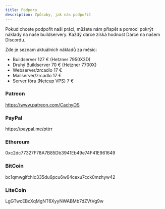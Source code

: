 ```yaml
---
title: Podpora
description: Způsoby, jak nás podpořit
---
```


Pokud chcete podpořit naši práci, můžete nám přispět a pomoci pokrýt náklady na naše buildservery. Každý dárce získá hodnost Dárce na našem Discordu.

Zde je seznam aktuálních nákladů za měsíc:

- Buildserver 127 € (Hetzner 7950X3D)
- Druhý Buildserver 70 € (Hetzner 7700X)
- Webserver/zrcadlo 17 €
- Mailserver/zrcadlo 17 €
- Server fóra (Netcup VPS) 7 €

### Patreon

https://www.patreon.com/CachyOS

### PayPal

https://paypal.me/pttrr

### Ethereum

0xc2dc77327F78A7B85Db3941Eb49e74F41E961649

### BitCoin

bc1qmwglfchlc335du6pcu6w64cexu7cck0mzhyw42

### LiteCoin

LgGTwcEBcXqMgNT6XyyNWABMb7dZVtVg9w
